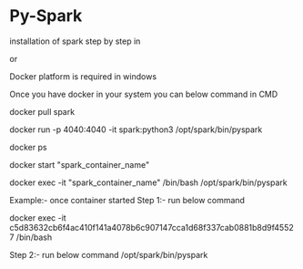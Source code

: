 # Py-Spark
installation of spark
step by step in 

or 

Docker platform  is required in windows

Once you have docker in your system you can below command in CMD

docker pull spark

docker run -p 4040:4040 -it spark:python3 /opt/spark/bin/pyspark

docker ps 

docker start "spark_container_name"

docker exec -it "spark_container_name" /bin/bash
/opt/spark/bin/pyspark

Example:- once container started 
Step 1:- run below command

docker exec -it c5d83632cb6f4ac410f141a4078b6c907147cca1d68f337cab0881b8d9f45527 /bin/bash

Step 2:- run below command
/opt/spark/bin/pyspark
